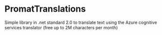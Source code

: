 # PromatTranslations
Simple library in .net standard 2.0 to translate text using the Azure cognitive services translator (free up to 2M characters per month)

